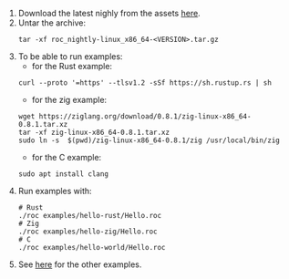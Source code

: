 1. Download the latest nighly from the assets [here](https://github.com/rtfeldman/roc/releases).
2. Untar the archive:
    ```
    tar -xf roc_nightly-linux_x86_64-<VERSION>.tar.gz
    ```
3. To be able to run examples:
    - for the Rust example:
    ```
    curl --proto '=https' --tlsv1.2 -sSf https://sh.rustup.rs | sh
    ```
    - for the zig example:
    ```
    wget https://ziglang.org/download/0.8.1/zig-linux-x86_64-0.8.1.tar.xz
    tar -xf zig-linux-x86_64-0.8.1.tar.xz
    sudo ln -s  $(pwd)/zig-linux-x86_64-0.8.1/zig /usr/local/bin/zig
    ```
    - for the C example:
    ```
    sudo apt install clang
    ```
4. Run examples with:
    ```
    # Rust
    ./roc examples/hello-rust/Hello.roc
    # Zig
    ./roc examples/hello-zig/Hello.roc
    # C
    ./roc examples/hello-world/Hello.roc
    ```
5. See [here](../README.md#examples) for the other examples.